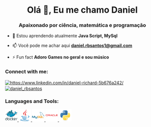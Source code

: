 <h1 align="center">Olá 👋, Eu me chamo Daniel</h1>
<h3 align="center">Apaixonado por ciência, matemática e programação</h3>

- 🌱 Estou aprendendo atualmente **Java Script, MySql**

- 📫 Você pode me achar aqui **daniel.rbsantos1@gmail.com**

- ⚡ Fun fact **Adoro Games no geral e sou músico**

<h3 align="left">Connect with me:</h3>
<p align="left">
<a href="https://linkedin.com/in/https://www.linkedin.com/in/daniel-richard-5b676a242/" target="blank"><img align="center" src="https://raw.githubusercontent.com/rahuldkjain/github-profile-readme-generator/master/src/images/icons/Social/linked-in-alt.svg" alt="https://www.linkedin.com/in/daniel-richard-5b676a242/" height="30" width="40" /></a>
<a href="https://instagram.com/daniel_rbsantos" target="blank"><img align="center" src="https://raw.githubusercontent.com/rahuldkjain/github-profile-readme-generator/master/src/images/icons/Social/instagram.svg" alt="daniel_rbsantos" height="30" width="40" /></a>
</p>

<h3 align="left">Languages and Tools:</h3>
<p align="left"> <a href="https://www.docker.com/" target="_blank" rel="noreferrer"> <img src="https://raw.githubusercontent.com/devicons/devicon/master/icons/docker/docker-original-wordmark.svg" alt="docker" width="40" height="40"/> </a> <a href="https://www.java.com" target="_blank" rel="noreferrer"> <img src="https://raw.githubusercontent.com/devicons/devicon/master/icons/java/java-original.svg" alt="java" width="40" height="40"/> </a> <a href="https://www.mysql.com/" target="_blank" rel="noreferrer"> <img src="https://raw.githubusercontent.com/devicons/devicon/master/icons/mysql/mysql-original-wordmark.svg" alt="mysql" width="40" height="40"/> </a> <a href="https://www.oracle.com/" target="_blank" rel="noreferrer"> <img src="https://raw.githubusercontent.com/devicons/devicon/master/icons/oracle/oracle-original.svg" alt="oracle" width="40" height="40"/> </a> <a href="https://www.python.org" target="_blank" rel="noreferrer"> <img src="https://raw.githubusercontent.com/devicons/devicon/master/icons/python/python-original.svg" alt="python" width="40" height="40"/> </a> </p>

<!---
- 👋 Hi, I’m @Daniel-RBS
- 👀 I’m interested in ...
- 🌱 I’m currently learning ...
- 💞️ I’m looking to collaborate on ...
- 📫 How to reach me ...
- 😄 Pronouns: ...
- ⚡ Fun fact: ...


Daniel-RBS/Daniel-RBS is a ✨ special ✨ repository because its `README.md` (this file) appears on your GitHub profile.
You can click the Preview link to take a look at your changes.
--->
